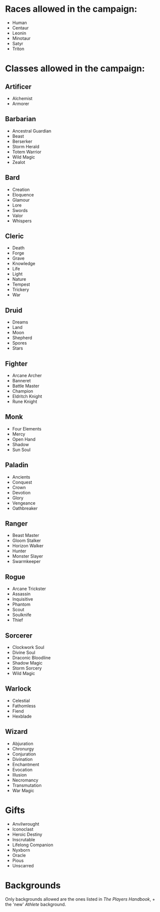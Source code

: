 # Races allowed in the campaign:
* Human
* Centaur
* Leonin
* Minotaur
* Satyr
* Triton

# Classes allowed in the campaign:
## Artificer
* Alchemist
* Armorer
## Barbarian
* Ancestral Guardian
* Beast
* Berserker
* Storm Herald
* Totem Warrior
* Wild Magic
* Zealot
## Bard
* Creation
* Eloquence
* Glamour
* Lore
* Swords
* Valor
* Whispers
## Cleric
* Death
* Forge
* Grave
* Knowledge
* Life
* Light
* Nature
* Tempest
* Trickery
* War
## Druid
* Dreams
* Land
* Moon
* Shepherd
* Spores
* Stars
## Fighter
* Arcane Archer
* Banneret
* Battle Master
* Champion
* Eldritch Knight
* Rune Knight
## Monk
* Four Elements
* Mercy
* Open Hand
* Shadow
* Sun Soul
## Paladin
* Ancients
* Conquest
* Crown
* Devotion
* Glory
* Vengeance
* Oathbreaker
## Ranger
* Beast Master
* Gloom Stalker
* Horizon Walker
* Hunter
* Monster Slayer
* Swarmkeeper
## Rogue
* Arcane Trickster
* Assassin
* Inquisitive
* Phantom
* Scout
* Soulknife
* Thief
## Sorcerer
* Clockwork Soul
* Divine Soul
* Draconic Bloodline
* Shadow Magic
* Storm Sorcery
* Wild Magic
## Warlock
* Celestial
* Fathomless
* Fiend
* Hexblade
## Wizard
* Abjuration
* Chronurgy
* Conjuration
* Divination
* Enchantment
* Evocation
* Illusion
* Necromancy
* Transmutation
* War Magic
# Gifts
* Anvilwrought
* Iconoclast
* Heroic Destiny
* Inscrutable
* Lifelong Companion
* Nyxborn
* Oracle
* Pious
* Unscarred
# Backgrounds
Only backgrounds allowed are the ones listed in *The Players Handbook*, + the 'new' *Athlete* background.